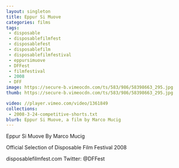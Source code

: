 ```yaml
---
layout: singleton
title: Eppur Si Muove
categories: films
tags:
 - disposable
 - disposablefilmfest
 - disposablefest
 - disposablefilm
 - disposablefilmfestival
 - eppursimuove
 - DFFest
 - filmfestival
 - 2008
 - DFF
image: https://secure-b.vimeocdn.com/ts/583/986/58398663_295.jpg
thumb: https://secure-b.vimeocdn.com/ts/583/986/58398663_295.jpg

video: //player.vimeo.com/video/1361849
collections:
 - 2008-3-24-competitive-shorts.txt
blurb: Eppur Si Muove, a film by Marco Mucig
---
```


Eppur Si Muove
By Marco Mucig

Official Selection of Disposable Film Festival 2008

disposablefilmfest.com
Twitter: @DFFest